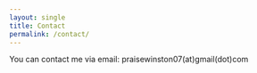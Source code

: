 ```yaml
---
layout: single
title: Contact
permalink: /contact/
---
```


You can contact me via email: praisewinston07(at)gmail(dot)com


